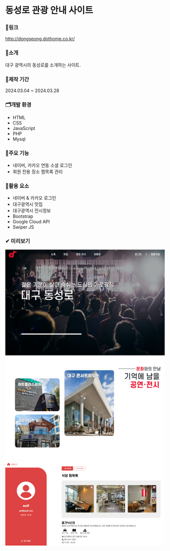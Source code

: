 # 동성로 관광 안내 사이트

### 🔗링크
http://dongseong.dothome.co.kr/

### 🔎소개
대구 광역시의 동성로를 소개하는 사이트.

### 📅제작 기간
2024.03.04 ~ 2024.03.28

### 🗂개발 환경
- HTML
- CSS
- JavaScript
- PHP
- Mysql

### 🎈주요 기능
- 네이버, 카카오 연동 소셜 로그인
- 회원 전용 장소 찜목록 관리

### 💾활용 요소
- 네이버 & 카카오 로그인
- 대구광역시 맛집
- 대구광역시 전시정보
- Bootstrap
- Google Cloud API
- Swiper JS
  
### ✔ 미리보기
![preview](./image/preview/preview1.png)
![preview](./image/preview/preview2.png)
![preview](./image/preview/preview3.png)
